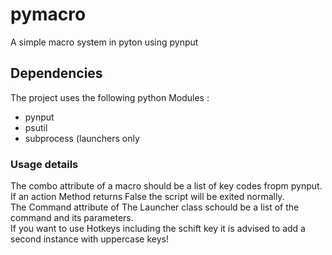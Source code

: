 # pymacro
A simple macro system in pyton using pynput
## Dependencies
The project uses the following python Modules :
* pynput
* psutil
* subprocess (launchers only

### Usage details
The combo attribute of a macro should be a list of key codes fropm pynput.
If an action Method returns False the script will be exited normally.  
The Command attribute of The Launcher class schould be a list of the command and its parameters.  
If you want to use Hotkeys including the schift key it is advised to add a second instance with uppercase keys! 